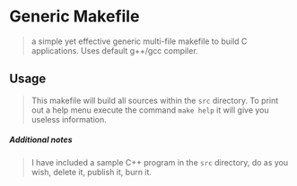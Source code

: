 # Generic Makefile
> a simple yet effective generic multi-file makefile to build C applications. Uses default g++/gcc compiler.

## Usage
> This makefile will build all sources within the `src` directory. To print out a help menu execute the command
> `make help` it will give you useless information.

##### Additional notes
> I have included a sample C++ program in the `src` directory, do as you wish, delete it, publish it, burn it.
